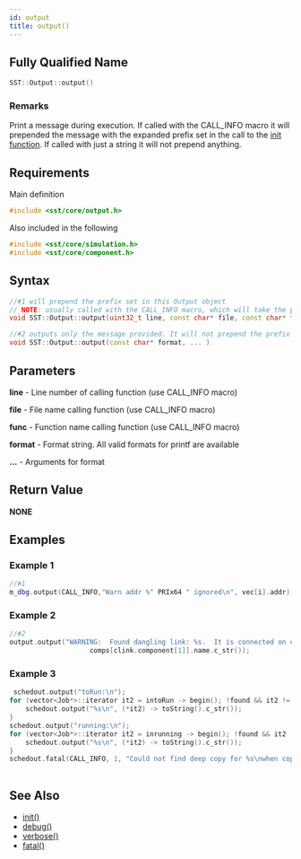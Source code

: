 ```yaml
---
id: output
title: output()
---
```

## Fully Qualified Name
```cpp
SST::Output::output()
```

### Remarks

Print a message during execution. If called with the CALL_INFO macro it will prepended the message with the expanded prefix set in the call to the [init function](cpp/output/init.md). If called with just a string it will not prepend anything.

## Requirements

Main definition
```cpp
#include <sst/core/output.h>
```

Also included in the following
```cpp
#include <sst/core/simulation.h>
#include <sst/core/component.h>
```

## Syntax

```cpp
//#1 will prepend the prefix set in this Output object
// NOTE: usually called with the CALL_INFO macro, which will take the place of the first 3 parameters
void SST::Output::output(uint32_t line, const char* file, const char* func, const char* format, ... )

//#2 outputs only the message provided. It will not prepend the prefix set in this Output object.
void SST::Output::output(const char* format, ... )
```

## Parameters

**line** - Line number of calling function (use CALL_INFO macro)

**file** - File name calling function (use CALL_INFO macro)

**func** - Function name calling function (use CALL_INFO macro)

**format** - Format string. All valid formats for printf are available

**...** - Arguments for format

## Return Value

**NONE**

## Examples

### Example 1
```cpp
//#1
m_dbg.output(CALL_INFO,"Warn addr %" PRIx64 " ignored\n", vec[i].addr);
```

### Example 2
```cpp
//#2
output.output("WARNING:  Found dangling link: %s.  It is connected on one side to component %s.\n",clink.name.c_str(),
                    comps[clink.component[1]].name.c_str());
```

### Example 3
```cpp
 schedout.output("toRun:\n");
for (vector<Job*>::iterator it2 = intoRun -> begin(); !found && it2 != intoRun -> end(); it2++) {
    schedout.output("%s\n", (*it2) -> toString().c_str());
}
schedout.output("running:\n");
for (vector<Job*>::iterator it2 = inrunning -> begin(); !found && it2 != inrunning -> end(); it2++) {
    schedout.output("%s\n", (*it2) -> toString().c_str());
} 
schedout.fatal(CALL_INFO, 1, "Could not find deep copy for %s\nwhen copying StatefulScheduler estSched for FST\n", (*it) -> j -> toString().c_str());
         
```

## See Also

- [init()](cpp/output/init.md)
- [debug()](cpp/output/debug.md)
- [verbose()](cpp/output/verbose.md)
- [fatal()](cpp/output/fatal.md)